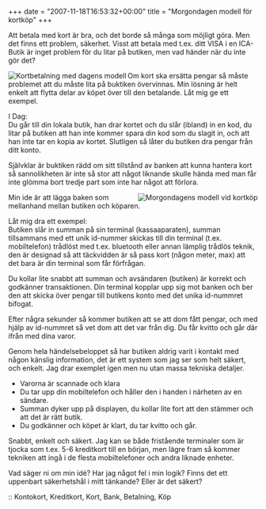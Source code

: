 +++
date = "2007-11-18T16:53:32+00:00"
title = "Morgondagen modell för kortköp"
+++

Att betala med kort är bra, och det borde så många som möjligt göra. Men det finns ett problem, säkerhet. Visst att betala med t.ex. ditt VISA i en ICA-Butik är inget problem för du litar på butiken, men vad händer när du inte gör det?

<img src="/images/2007/11/kort-dagen-modell.png" title="Kortbetalning med dagens modell" alt="Kortbetalning med dagens modell" align="left" />Om kort ska ersätta pengar så måste problemet att du måste lita på buktiken övervinnas. Min lösning är helt enkelt att flytta delar av köpet över till den betalande. Låt mig ge ett exempel.

I Dag:  
Du går till din lokala butik, han drar kortet och du slår (ibland) in en kod, du litar på butiken att han inte kommer spara din kod som du slagit in, och att han inte tar en kopia av kortet. Slutligen så låter du butiken dra pengar från ditt konto.

Självklar är buktiken rädd om sitt tillstånd av banken att kunna hantera kort så sannolikheten är inte så stor att något liknande skulle hända med man får inte glömma bort tredje part som inte har något att förlora.

<img src="/images/2007/11/kort-morgondagen-modell.png" title="Morgondagens modell vid kortköp" alt="Morgondagens modell vid kortköp" align="right" />

Min ide är att lägga baken som mellanhand mellan butiken och köparen.

Låt mig dra ett exempel:  
Butiken slår in summan på sin terminal (kassaaparaten), summan tillsammans med ett unik id-nummer skickas till din terminal (t.ex. mobiltelefon) trådlöst med t.ex. bluetooth eller annan lämplig trådlös teknik, den är designad så att täckvidden är så pass kort (någon meter, max) att det bara är din terminal som får förfrågan.

Du kollar lite snabbt att summan och avsändaren (butiken) är korrekt och godkänner transaktionen. Din terminal kopplar upp sig mot banken och ber den att skicka över pengar till butikens konto med det unika id-nummret bifogat.

Efter några sekunder så kommer butiken att se att dom fått pengar, och med hjälp av id-nummret så vet dom att det var från dig. Du får kvitto och går där ifrån med dina varor.

Genom hela händelsebeloppet så har butiken aldrig varit i kontakt med någon känslig information, det är ett system som jag ser som helt säkert, och enkelt. Jag drar exemplet igen men nu utan massa tekniska detaljer.

*   Varorna är scannade och klara
*   Du tar upp din mobiltelefon och håller den i handen i närheten av en sändare.
*   Summan dyker upp på displayen, du kollar lite fort att den stämmer och att det är rätt butik.
*   Du godkänner och köpet är klart, du tar kvitto och går.

Snabbt, enkelt och säkert. Jag kan se både fristående terminaler som är tjocka som t.ex. 5-6 kreditkort till en början, men lägre fram så kommer tekniken att ingå i de flesta mobiltelefoner och andra liknade enheter.

Vad säger ni om min idé? Har jag något fel i min logik? Finns det ett uppenbart säkerhetshål i mitt tänkande? Eller är det säkert?

:: Kontokort, Kreditkort, Kort, Bank, Betalning, Köp

<small></small>
